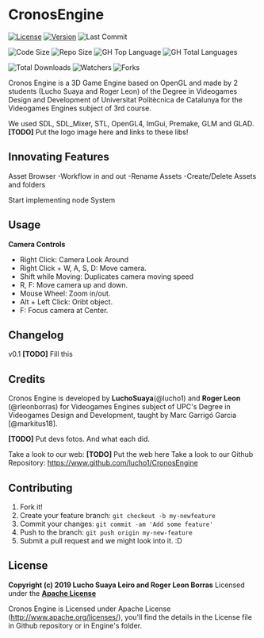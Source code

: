 ﻿# CronosEngine
[![License](https://img.shields.io/github/license/lucho1/CronosEngine?color=red&label=License&style=plastic)](https://github.com/lucho1/CronosEngine/blob/master/LICENSE)
[![Version](https://img.shields.io/github/v/tag/lucho1/CronosEngine?color=blue&label=Version&style=plastic)](https://github.com/lucho1/CronosEngine/releases)
![Last Commit](https://img.shields.io/github/last-commit/lucho1/CronosEngine?color=blue&label=Last%20Commit&style=plastic)

![Code Size](https://img.shields.io/github/languages/code-size/lucho1/CronosEngine?color=green&label=Code%20Size)
![Repo Size](https://img.shields.io/github/repo-size/lucho1/CronosEngine?color=green&label=Repo%20Size&style=plastic)
![GH Top Language](https://img.shields.io/github/languages/top/lucho1/CronosEngine?color=green&style=plastic)
![GH Total Languages](https://img.shields.io/github/languages/count/lucho1/CronosEngine?color=green)

![Total Downloads](https://img.shields.io/github/downloads/lucho1/CronosEngine/total?color=green&label=Total%20Downloads&style=plastic)
![Watchers](https://img.shields.io/github/watchers/lucho1/CronosEngine?style=social)
![Forks](https://img.shields.io/github/forks/lucho1/CronosEngine?style=social)

Cronos Engine is a 3D Game Engine based on OpenGL and made by 2 students (Lucho Suaya and Roger Leon) of the Degree in Videogames Design and Development of Universitat Politècnica de Catalunya for the Videogames Engines subject of 3rd course.

We used SDL, SDL_Mixer, STL, OpenGL4, ImGui, Premake, GLM and GLAD.
**[TODO]** Put the logo image here and links to these libs!

## Innovating Features
Asset Browser 
	-Workflow in and out
	-Rename Assets
	-Create/Delete Assets and folders

Start implementing node System

## Usage
**Camera Controls** 
* Right Click: Camera Look Around
* Right Click + W, A, S, D: Move camera.
* Shift while Moving: Duplicates camera moving speed
* R, F: Move camera up and down.
* Mouse Wheel: Zoom in/out.
* Alt + Left Click: Oribt object.
* F: Focus camera at Center.

## Changelog
v0.1 **[TODO]** Fill this

## Credits
Cronos Engine is developed by **LuchoSuaya**(@lucho1) and **Roger Leon** (@rleonborras) for Videogames Engines subject of UPC's Degree in Videogames Design and Development, taught by Marc Garrigó Garcia [@markitus18].

**[TODO]** Put devs fotos. And what each did.

Take a look to our web: **[TODO]** Put the web here
Take a look to our Github Repository: https://www.github.com/lucho1/CronosEngine

## Contributing
1. Fork it!
2. Create your feature branch: `git checkout -b my-newfeature`
3. Commit your changes: `git commit -am 'Add some
feature'`
4. Push to the branch: `git push origin my-new-feature`
5. Submit a pull request and we might look into it. :D

## License
**Copyright (c) 2019 Lucho Suaya Leiro and Roger Leon Borras**
Licensed under the **[Apache License](LICENSE.txt)**

Cronos Engine is Licensed under Apache License (http://www.apache.org/licenses/), you'll find the details in the License file in Github repository or in Engine's folder.
